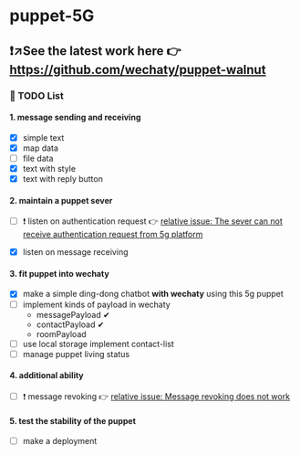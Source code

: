 # puppet-5G

## ❗↗️See the latest work here 👉 https://github.com/wechaty/puppet-walnut

### 🚩 TODO List
#### 1. message sending and receiving
- [X] simple text
- [X] map data
- [ ] file data
- [X] text with style
- [X] text with reply button

#### 2. maintain a puppet sever 
- [ ] ❗ listen on authentication request 👉 [relative issue: The sever can not receive authentication request from 5g platform](https://github.com/fabian4/puppet-5G/issues/1)
- [X] listen on message receiving


#### 3. fit puppet into wechaty
- [X] make a simple ding-dong chatbot **with wechaty** using this 5g puppet
- [ ] implement kinds of payload in wechaty
  - messagePayload ✔
  - contactPayload ✔
  - roomPayload
- [ ] use local storage implement contact-list
- [ ] manage puppet living status

#### 4. additional ability
- [ ] ❗ message revoking 👉 [relative issue: Message revoking does not work](https://github.com/fabian4/puppet-5G/issues/2)

#### 5. test the stability of the puppet
- [ ] make a deployment
